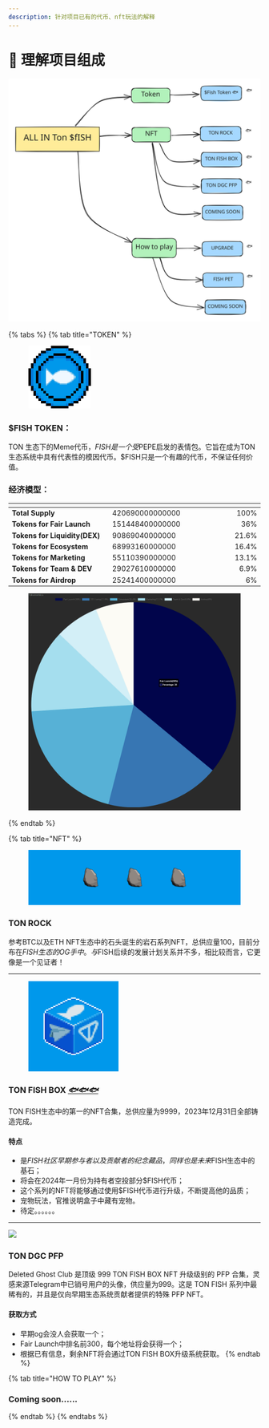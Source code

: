 ```yaml
---
description: 针对项目已有的代币、nft玩法的解释
---
```


# 📎 理解项目组成

<img src="../.gitbook/assets/file.excalidraw (2).svg" alt="" class="gitbook-drawing">

{% tabs %}
{% tab title="TOKEN" %}
<div align="left" data-full-width="false">

<figure><img src="../.gitbook/assets/BLUECOIN2.11d31785642ba25c2090.gif" alt="" width="125"><figcaption></figcaption></figure>

</div>

### $FISH TOKEN：

TON 生态下的Meme代币，$FISH 是一个受$PEPE启发的表情包。它旨在成为TON生态系统中具有代表性的模因代币。$FISH只是一个有趣的代币，不保证任何价值。

### 经济模型：

<table><thead><tr><th width="265"></th><th width="316" data-type="number"></th><th align="right"></th></tr></thead><tbody><tr><td><strong>Total Supply</strong></td><td>420690000000000</td><td align="right">100%</td></tr><tr><td><strong>Tokens for Fair Launch</strong></td><td>151448400000000</td><td align="right">36%</td></tr><tr><td><strong>Tokens for Liquidity(DEX)</strong></td><td>90869040000000</td><td align="right">21.6%</td></tr><tr><td><strong>Tokens for Ecosystem</strong></td><td>68993160000000</td><td align="right">16.4%</td></tr><tr><td><strong>Tokens for Marketing</strong></td><td>55110390000000</td><td align="right">13.1%</td></tr><tr><td><strong>Tokens for Team &#x26; DEV</strong></td><td>29027610000000</td><td align="right">6.9%</td></tr><tr><td><strong>Tokens for Airdrop</strong></td><td>25241400000000</td><td align="right">6%</td></tr></tbody></table>

<figure><img src="../.gitbook/assets/Snipaste_2023-12-31_04-05-16.png" alt=""><figcaption></figcaption></figure>
{% endtab %}

{% tab title="NFT" %}
<div data-full-width="true">

<figure><img src="../.gitbook/assets/13.png" alt=""><figcaption></figcaption></figure>

</div>

### TON ROCK

参考BTC以及ETH NFT生态中的石头诞生的岩石系列NFT，总供应量100，目前分布在$FISH生态的OG手中。与$FISH后续的发展计划关系并不多，相比较而言，它更像是一个见证者！

***

<div align="left">

<figure><img src="../.gitbook/assets/9 (1).png" alt="" width="180"><figcaption></figcaption></figure>

</div>

### TON FISH BOX  [_🐟🐟🐟_](https://getgems.io/collection/EQAGVA6W54JOlp2Y2-\_O6mgjJoMSrKYPxej8qlYqPSjFwmKn)

TON FISH生态中的第一的NFT合集，总供应量为9999，2023年12月31日全部铸造完成。

#### **特点**

* 是$FISH社区早期参与者以及贡献者的纪念藏品，同样也是未来$FISH生态中的基石；
* 将会在2024年一月份为持有者空投部分$FISH代币；
* 这个系列的NFT将能够通过使用$FISH代币进行升级，不断提高他的品质；
* 宠物玩法，官推说明盒子中藏有宠物。
* 待定。。。。。。

***

![](../.gitbook/assets/photo\_2023-12-28\_12-06-23.gif)

### TON DGC PFP

Deleted Ghost Club 是顶级 999 TON FISH BOX NFT 升级级别的 PFP 合集，灵感来源Telegram中已销号用户的头像，供应量为999。这是 TON FISH 系列中最稀有的，并且是仅向早期生态系统贡献者提供的特殊 PFP NFT。

#### 获取方式

* 早期og会没人会获取一个；
* Fair Launch中排名前300，每个地址将会获得一个；
* 根据已有信息，剩余NFT将会通过TON FISH BOX升级系统获取。
{% endtab %}

{% tab title="HOW TO PLAY" %}
### Coming soon......
{% endtab %}
{% endtabs %}







